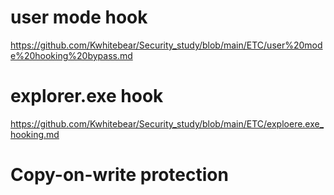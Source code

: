 # user mode hook

https://github.com/Kwhitebear/Security_study/blob/main/ETC/user%20mode%20hooking%20bypass.md

# explorer.exe hook

https://github.com/Kwhitebear/Security_study/blob/main/ETC/exploere.exe_hooking.md

# Copy-on-write protection


